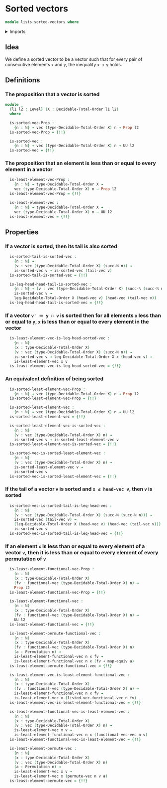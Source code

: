 # Sorted vectors

```agda
module lists.sorted-vectors where
```

<details><summary>Imports</summary>

```agda
open import elementary-number-theory.natural-numbers

open import finite-group-theory.permutations-standard-finite-types

open import foundation.coproduct-types
open import foundation.dependent-pair-types
open import foundation.equivalences
open import foundation.function-types
open import foundation.propositions
open import foundation.unit-type
open import foundation.universe-levels

open import linear-algebra.vectors

open import lists.permutation-vectors

open import order-theory.decidable-total-orders

open import univalent-combinatorics.standard-finite-types
```

</details>

## Idea

We define a sorted vector to be a vector such that for every pair of consecutive
elements `x` and `y`, the inequality `x ≤ y` holds.

## Definitions

### The proposition that a vector is sorted

```agda
module _
  {l1 l2 : Level} (X : Decidable-Total-Order l1 l2)
  where

  is-sorted-vec-Prop :
    {n : ℕ} → vec (type-Decidable-Total-Order X) n → Prop l2
  is-sorted-vec-Prop = {!!}

  is-sorted-vec :
    {n : ℕ} → vec (type-Decidable-Total-Order X) n → UU l2
  is-sorted-vec = {!!}
```

### The proposition that an element is less than or equal to every element in a vector

```agda
  is-least-element-vec-Prop :
    {n : ℕ} → type-Decidable-Total-Order X →
    vec (type-Decidable-Total-Order X) n → Prop l2
  is-least-element-vec-Prop = {!!}

  is-least-element-vec :
    {n : ℕ} → type-Decidable-Total-Order X →
    vec (type-Decidable-Total-Order X) n → UU l2
  is-least-element-vec = {!!}
```

## Properties

### If a vector is sorted, then its tail is also sorted

```agda
  is-sorted-tail-is-sorted-vec :
    {n : ℕ} →
    (v : vec (type-Decidable-Total-Order X) (succ-ℕ n)) →
    is-sorted-vec v → is-sorted-vec (tail-vec v)
  is-sorted-tail-is-sorted-vec = {!!}

  is-leq-head-head-tail-is-sorted-vec :
    {n : ℕ} → (v : vec (type-Decidable-Total-Order X) (succ-ℕ (succ-ℕ n))) →
    is-sorted-vec v →
    leq-Decidable-Total-Order X (head-vec v) (head-vec (tail-vec v))
  is-leq-head-head-tail-is-sorted-vec = {!!}
```

### If a vector `v' ＝ y ∷ v` is sorted then for all elements `x` less than or equal to `y`, `x` is less than or equal to every element in the vector

```agda
  is-least-element-vec-is-leq-head-sorted-vec :
    {n : ℕ}
    (x : type-Decidable-Total-Order X)
    (v : vec (type-Decidable-Total-Order X) (succ-ℕ n)) →
    is-sorted-vec v → leq-Decidable-Total-Order X x (head-vec v) →
    is-least-element-vec x v
  is-least-element-vec-is-leq-head-sorted-vec = {!!}
```

### An equivalent definition of being sorted

```agda
  is-sorted-least-element-vec-Prop :
    {n : ℕ} → vec (type-Decidable-Total-Order X) n → Prop l2
  is-sorted-least-element-vec-Prop = {!!}

  is-sorted-least-element-vec :
    {n : ℕ} → vec (type-Decidable-Total-Order X) n → UU l2
  is-sorted-least-element-vec = {!!}

  is-sorted-least-element-vec-is-sorted-vec :
    {n : ℕ}
    (v : vec (type-Decidable-Total-Order X) n) →
    is-sorted-vec v → is-sorted-least-element-vec v
  is-sorted-least-element-vec-is-sorted-vec = {!!}

  is-sorted-vec-is-sorted-least-element-vec :
    {n : ℕ}
    (v : vec (type-Decidable-Total-Order X) n) →
    is-sorted-least-element-vec v →
    is-sorted-vec v
  is-sorted-vec-is-sorted-least-element-vec = {!!}
```

### If the tail of a vector `v` is sorted and `x ≤ head-vec v`, then `v` is sorted

```agda
  is-sorted-vec-is-sorted-tail-is-leq-head-vec :
    {n : ℕ}
    (v : vec (type-Decidable-Total-Order X) (succ-ℕ (succ-ℕ n))) →
    is-sorted-vec (tail-vec v) →
    (leq-Decidable-Total-Order X (head-vec v) (head-vec (tail-vec v))) →
    is-sorted-vec v
  is-sorted-vec-is-sorted-tail-is-leq-head-vec = {!!}
```

### If an element `x` is less than or equal to every element of a vector `v`, then it is less than or equal to every element of every permutation of `v`

```agda
  is-least-element-functional-vec-Prop :
    (n : ℕ)
    (x : type-Decidable-Total-Order X)
    (fv : functional-vec (type-Decidable-Total-Order X) n) →
    Prop l2
  is-least-element-functional-vec-Prop = {!!}

  is-least-element-functional-vec :
    (n : ℕ)
    (x : type-Decidable-Total-Order X)
    (fv : functional-vec (type-Decidable-Total-Order X) n) →
    UU l2
  is-least-element-functional-vec = {!!}

  is-least-element-permute-functional-vec :
    (n : ℕ)
    (x : type-Decidable-Total-Order X)
    (fv : functional-vec (type-Decidable-Total-Order X) n)
    (a : Permutation n) →
    is-least-element-functional-vec n x fv →
    is-least-element-functional-vec n x (fv ∘ map-equiv a)
  is-least-element-permute-functional-vec = {!!}

  is-least-element-vec-is-least-element-functional-vec :
    (n : ℕ)
    (x : type-Decidable-Total-Order X)
    (fv : functional-vec (type-Decidable-Total-Order X) n) →
    is-least-element-functional-vec n x fv →
    is-least-element-vec x (listed-vec-functional-vec n fv)
  is-least-element-vec-is-least-element-functional-vec = {!!}

  is-least-element-functional-vec-is-least-element-vec :
    (n : ℕ)
    (x : type-Decidable-Total-Order X)
    (v : vec (type-Decidable-Total-Order X) n) →
    is-least-element-vec x v →
    is-least-element-functional-vec n x (functional-vec-vec n v)
  is-least-element-functional-vec-is-least-element-vec = {!!}

  is-least-element-permute-vec :
    {n : ℕ}
    (x : type-Decidable-Total-Order X)
    (v : vec (type-Decidable-Total-Order X) n)
    (a : Permutation n) →
    is-least-element-vec x v →
    is-least-element-vec x (permute-vec n v a)
  is-least-element-permute-vec = {!!}
```
